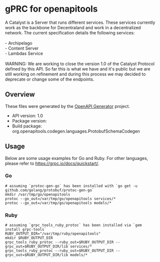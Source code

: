 # gPRC for openapitools

A Catalyst is a Server that runs different services. These services currently work as the backbone for Decentraland and work in a decentralized network. The current specification details the following services: <br/><br/>- Archipelago <br/>- Content Server <br/>- Lambdas Service <br/> <br/>WARNING: We are working to close the version 1.0 of the Catalyst Protocol defined by this API. So far this is what we have and it's public but we are still working on refinement and during this process we may decided to deprecate or change some of the endpoints.

## Overview
These files were generated by the [OpenAPI Generator](https://openapi-generator.tech) project.

- API version: 1.0
- Package version: 
- Build package: org.openapitools.codegen.languages.ProtobufSchemaCodegen

## Usage

Below are some usage examples for Go and Ruby. For other languages, please refer to https://grpc.io/docs/quickstart/.

### Go
```
# assuming `protoc-gen-go` has been installed with `go get -u github.com/golang/protobuf/protoc-gen-go`
mkdir /var/tmp/go/openapitools
protoc --go_out=/var/tmp/go/openapitools services/*
protoc --go_out=/var/tmp/go/openapitools models/*
```

### Ruby
```
# assuming `grpc_tools_ruby_protoc` has been installed via `gem install grpc-tools`
RUBY_OUTPUT_DIR="/var/tmp/ruby/openapitools"
mkdir $RUBY_OUTPUT_DIR
grpc_tools_ruby_protoc --ruby_out=$RUBY_OUTPUT_DIR --grpc_out=$RUBY_OUTPUT_DIR/lib services/*
grpc_tools_ruby_protoc --ruby_out=$RUBY_OUTPUT_DIR --grpc_out=$RUBY_OUTPUT_DIR/lib models/*
```
